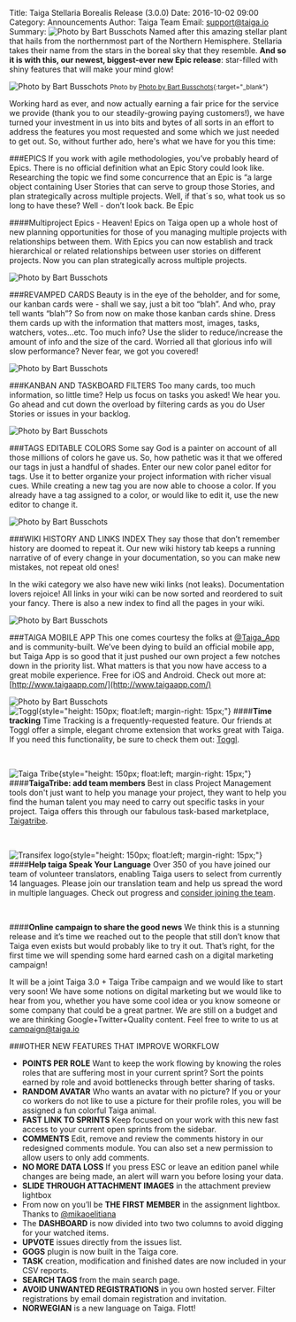 Title: Taiga Stellaria Borealis Release (3.0.0)
Date: 2016-10-02 09:00
Category: Announcements
Author: Taiga Team
Email: support@taiga.io
Summary: ![Photo by Bart Busschots]({filename}/images/2016-10-02_changelog300/stellaria.jpg) Named after this amazing stellar plant that hails from the northernmost part of the  Northern Hemisphere. Stellaria takes their name from the stars in the boreal sky that they resemble.  **And so it is with this, our newest, biggest-ever new Epic release**: star-filled with shiny features that will make your mind glow!

![Photo by Bart Busschots]({filename}/images/2016-10-02_changelog300/stellaria.jpg)
<small>Photo by [Photo by Bart Busschots](https://www.flickr.com/photos/bbusschots/){:target="_blank"}</small>

Working hard as ever, and now actually earning a fair price for the service we provide (thank you to our steadily-growing paying customers!), we have turned your investment in us into bits and bytes of all sorts in an effort to address the features you most requested and some which we just needed to get out. So, without further ado, here's what we have for you this time:

###EPICS
If you work with agile methodologies, you’ve probably heard of Epics. There is no official definition what an Epic Story could look like. Researching the topic we find some concurrence that an Epic is “a large object containing User Stories that can serve to group those Stories, and plan strategically across multiple projects. Well, if that´s so, what took us so long to have these? Well - don’t look back. Be Epic

####Multiproject Epics - Heaven!
Epics on Taiga open up a whole host of new planning opportunities for those of you managing multiple projects with relationships between them. With Epics you can now establish and track hierarchical or related relationships between user stories on different projects. Now you can plan strategically across multiple projects.

![Photo by Bart Busschots]({filename}/images/2016-10-02_changelog300/epics.gif)

###REVAMPED CARDS
Beauty is in the eye of the beholder, and for some, our kanban cards were - shall we say, just a bit too “blah”. And who, pray tell wants “blah”? So from now on make those kanban cards shine. Dress them cards up with the information that matters most, images, tasks, watchers, votes...etc. Too much info? Use the slider to reduce/increase the amount of info and the size of the card. Worried all that glorious info will slow performance? Never fear, we got you covered!

![Photo by Bart Busschots]({filename}/images/2016-10-02_changelog300/cards.gif)

###KANBAN AND TASKBOARD FILTERS
Too many cards, too much information, so little time? Help us focus on tasks you asked! We hear you. Go ahead and cut down the overload by filtering cards as you do User Stories or issues in your  backlog.

![Photo by Bart Busschots]({filename}/images/2016-10-02_changelog300/filters2.gif)

###TAGS EDITABLE COLORS
Some say God is a painter on account of all those millions of colors he gave us. So, how pathetic was it that we offered our tags in just a handful of shades. Enter our new color panel editor for tags. Use it to better organize your project information with richer visual cues.  While creating a new tag you are now able to choose a color. If you already have a tag assigned to a color, or would like to edit it, use the new editor to change it.

![Photo by Bart Busschots]({filename}/images/2016-10-02_changelog300/tags.gif)

###WIKI HISTORY AND LINKS INDEX
They say those that don’t remember history are doomed to repeat it. Our new wiki history tab keeps a running narrative of of every change in your documentation, so you can make new mistakes, not repeat old ones!

In the wiki category we also have new wiki links (not leaks). Documentation lovers rejoice! All links in your wiki can be now sorted and reordered to suit your fancy.  There is also a new index to find all the pages in your wiki.

![Photo by Bart Busschots]({filename}/images/2016-10-02_changelog300/wiki.gif)

###TAIGA MOBILE APP
This one comes courtesy the folks at [@Taiga_App](https://twitter.com/taiga_app) and is community-built. We’ve been dying to build an official mobile app, but Taiga App is so good that it just pushed our own project a  few notches down in the priority list. What matters is that you now have access to a great mobile experience. Free for iOS and Android. Check out more at: [http://www.taigaapp.com/](http://www.taigaapp.com/)

![Photo by Bart Busschots]({filename}/images/2016-10-02_changelog300/taigaapp.jpeg)
<br>
![Toggl]({filename}/images/2016-10-02_changelog300/toggl-button-light.jpg "Toggl logo"){style="height: 150px; float:left; margin-right: 15px;"}
####**Time tracking**
Time Tracking is a frequently-requested feature. Our friends at Toggl offer a simple, elegant chrome extension that works great with Taiga. If you need this functionality, be sure to check them out: [Toggl](https://toggl.com/).

<br>

![Taiga Tribe]({filename}/images/2016-10-02_changelog300/tribe.jpg "Taiga Tribe logo"){style="height: 150px; float:left; margin-right: 15px;"}
####**TaigaTribe: add team members**
Best in class Project Management tools don't just want to help you manage your project, they want to help you find the human talent you may need to carry out specific tasks in your project. Taiga offers this through our fabulous task-based marketplace, [Taigatribe](https://tribe.taiga.io/).

<br>

![Transifex logo]({filename}/images/2016-10-02_changelog300/transifex-blue-logo.png "Transifex logo"){style="height: 150px; float:left; margin-right: 15px;"}
####**Help taiga Speak Your Language**
Over 350 of you have joined our team of volunteer translators, enabling Taiga users to select from currently 14 languages. Please join our translation team and help us spread the word in multiple languages. Check out progress and [consider joining the team](https://www.transifex.com/taiga-agile-llc/taiga-front/).

<br>

####**Online campaign to share the good news**
We think this is a stunning release and it’s time we reached out to the people that still don’t know that Taiga even exists but would probably like to try it out. That’s right, for the first time we will spending some hard earned cash on a digital marketing campaign!

It will be a joint Taiga 3.0 + Taiga Tribe campaign and we would like to start very soon! We have some notions on digital marketing but we would like to hear from you, whether you have some cool idea or you know someone or some company that could be a great partner. We are still on a budget and we are thinking Google+Twitter+Quality content. Feel free to write to us at [campaign@taiga.io](campaign@taiga.io)

###OTHER NEW FEATURES THAT IMPROVE WORKFLOW

- **POINTS PER ROLE** Want to keep the work flowing by knowing the roles roles that are suffering most in your current sprint? Sort the points earned by role and avoid bottlenecks through better sharing of tasks.
- **RANDOM AVATAR** Who wants an avatar with no picture?  If you or your co workers do not like to use a picture for their profile roles, you will be assigned a fun colorful Taiga animal.
- **FAST LINK TO SPRINTS** Keep focused on your work with this new fast access to your current open sprints from the sidebar.
- **COMMENTS** Edit, remove and review the comments history in our redesigned comments module. You can also set a new permission to allow users to only add comments.
- **NO MORE DATA LOSS** If you press ESC or leave an edition panel while changes are being made, an alert will warn you before losing your data.
- **SLIDE THROUGH ATTACHMENT IMAGES** in the attachment preview lightbox
- From now on you’ll be **THE FIRST MEMBER** in the assignment lightbox. Thanks to [@mikaoelitiana](https://github.com/mikaoelitiana)
- The **DASHBOARD** is now divided into two two columns to avoid digging for your watched items.
- **UPVOTE** issues directly from the issues list.
- **GOGS** plugin is now built in the Taiga core.
- **TASK** creation, modification and finished dates are now included in your CSV reports.
- **SEARCH TAGS** from the main search page.
- **AVOID UNWANTED REGISTRATIONS** in you own hosted server. Filter registrations by email domain registration and invitation.
- **NORWEGIAN** is a new language on Taiga. Flott!
